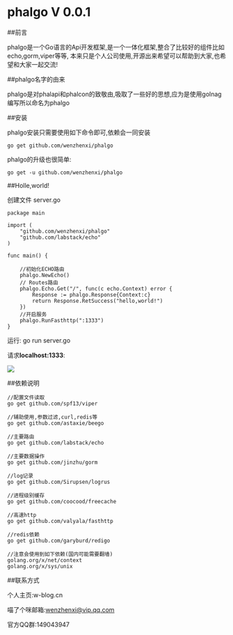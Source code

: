 # phalgo V 0.0.1

##前言

phalgo是一个Go语言的Api开发框架,是一个一体化框架,整合了比较好的组件比如echo,gorm,viper等等, 本来只是个人公司使用,开源出来希望可以帮助到大家,也希望和大家一起交流!

##phalgo名字的由来

phalgo是对phalapi和phalcon的致敬由,吸取了一些好的思想,应为是使用golnag编写所以命名为phalgo

##安装

phalgo安装只需要使用如下命令即可,依赖会一同安装

    go get github.com/wenzhenxi/phalgo
   
phalgo的升级也很简单:

    go get -u github.com/wenzhenxi/phalgo
    
##Holle,world!

创建文件 server.go

    package main
    
    import (
        "github.com/wenzhenxi/phalgo"
        "github.com/labstack/echo"
    )
    
    func main() {
    
        //初始化ECHO路由
        phalgo.NewEcho()
        // Routes路由
        phalgo.Echo.Get("/", func(c echo.Context) error {
            Response := phalgo.Response{Context:c}
            return Response.RetSuccess("hello,world!")
        })
        //开启服务
        phalgo.RunFasthttp(":1333")
    }

运行:
    go run server.go
    
请求**localhost:1333**:

![](http://i.imgur.com/tHi9dT2.png)
    
##依赖说明

    //配置文件读取
    go get github.com/spf13/viper
    
    //辅助使用,参数过滤,curl,redis等
    go get github.com/astaxie/beego
    
    //主要路由
    go get github.com/labstack/echo
    
    //主要数据操作
    go get github.com/jinzhu/gorm
    
    //log记录
    go get github.com/Sirupsen/logrus
    
    //进程级别缓存
    go get github.com/coocood/freecache
    
    //高速http
    go get github.com/valyala/fasthttp
    
    //redis依赖
    go get github.com/garyburd/redigo
    
    //注意会使用到如下依赖(国内可能需要翻墙)
    golang.org/x/net/context
    golang.org/x/sys/unix
    
    
    
##联系方式

个人主页:w-blog.cn

喵了个咪邮箱:wenzhenxi@vip.qq.com

官方QQ群:149043947



